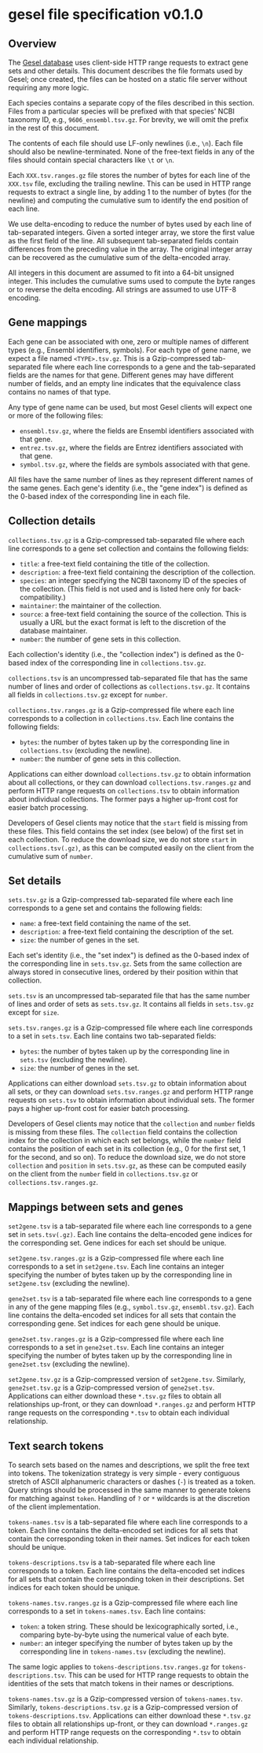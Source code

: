 # gesel file specification v0.1.0

## Overview

The [Gesel database](https://doi.org/10.21105/joss.05777) uses client-side HTTP range requests to extract gene sets and other details.
This document describes the file formats used by Gesel; once created, the files can be hosted on a static file server without requiring any more logic.

Each species contains a separate copy of the files described in this section.
Files from a particular species will be prefixed with that species' NCBI taxonomy ID, e.g., `9606_ensembl.tsv.gz`.
For brevity, we will omit the prefix in the rest of this document.

The contents of each file should use LF-only newlines (i.e., `\n`).
Each file should also be newline-terminated.
None of the free-text fields in any of the files should contain special characters like `\t` or `\n`.

Each `XXX.tsv.ranges.gz` file stores the number of bytes for each line of the `XXX.tsv` file, excluding the trailing newline.
This can be used in HTTP range requests to extract a single line,
by adding 1 to the number of bytes (for the newline) and computing the cumulative sum to identify the end position of each line.

We use delta-encoding to reduce the number of bytes used by each line of tab-separated integers.
Given a sorted integer array, we store the first value as the first field of the line.
All subsequent tab-separated fields contain differences from the preceding value in the array.
The original integer array can be recovered as the cumulative sum of the delta-encoded array.

All integers in this document are assumed to fit into a 64-bit unsigned integer.
This includes the cumulative sums used to compute the byte ranges or to reverse the delta encoding.
All strings are assumed to use UTF-8 encoding.

## Gene mappings

Each gene can be associated with one, zero or multiple names of different types (e.g., Ensembl identifiers, symbols). 
For each type of gene name, we expect a file named `<TYPE>.tsv.gz`.
This is a Gzip-compressed tab-separated file where each line corresponds to a gene and the tab-separated fields are the names for that gene.
Different genes may have different number of fields, and an empty line indicates that the equivalence class contains no names of that type.

Any type of gene name can be used, but most Gesel clients will expect one or more of the following files:

- `ensembl.tsv.gz`, where the fields are Ensembl identifiers associated with that gene.
- `entrez.tsv.gz`, where the fields are Entrez identifiers associated with that gene.
- `symbol.tsv.gz`, where the fields are symbols associated with that gene.

All files have the same number of lines as they represent different names of the same genes.
Each gene's identity (i.e., the "gene index") is defined as the 0-based index of the corresponding line in each file.

## Collection details

`collections.tsv.gz` is a Gzip-compressed tab-separated file where each line corresponds to a gene set collection and contains the following fields:

- `title`: a free-text field containing the title of the collection.
- `description`: a free-text field containing the description of the collection.
- `species`: an integer specifying the NCBI taxonomy ID of the species of the collection.
  (This field is not used and is listed here only for back-compatibility.)
- `maintainer`: the maintainer of the collection.
- `source`: a free-text field containing the source of the collection.
  This is usually a URL but the exact format is left to the discretion of the database maintainer.
- `number`: the number of gene sets in this collection.

Each collection's identity (i.e., the "collection index") is defined as the 0-based index of the corresponding line in `collections.tsv.gz`.

`collections.tsv` is an uncompressed tab-separated file that has the same number of lines and order of collections as `collections.tsv.gz`.
It contains all fields in `collections.tsv.gz` except for `number`.

`collections.tsv.ranges.gz` is a Gzip-compressed file where each line corresponds to a collection in `collections.tsv`.
Each line contains the following fields:

- `bytes`: the number of bytes taken up by the corresponding line in `collections.tsv` (excluding the newline).
- `number`: the number of gene sets in this collection.

Applications can either download `collections.tsv.gz` to obtain information about all collections,
or they can download `collections.tsv.ranges.gz` and perform HTTP range requests on `collections.tsv` to obtain information about individual collections.
The former pays a higher up-front cost for easier batch processing.

Developers of Gesel clients may notice that the `start` field is missing from these files. 
This field contains the set index (see below) of the first set in each collection.
To reduce the download size, we do not store `start` in `collections.tsv(.gz)`,
as this can be computed easily on the client from the cumulative sum of `number`.

## Set details

`sets.tsv.gz` is a Gzip-compressed tab-separated file where each line corresponds to a gene set and contains the following fields:

- `name`: a free-text field containing the name of the set.
- `description`: a free-text field containing the description of the set.
- `size`: the number of genes in the set.

Each set's identity (i.e., the "set index") is defined as the 0-based index of the corresponding line in `sets.tsv.gz`.
Sets from the same collection are always stored in consecutive lines, ordered by their position within that collection.

`sets.tsv` is an uncompressed tab-separated file that has the same number of lines and order of sets as `sets.tsv.gz`.
It contains all fields in `sets.tsv.gz` except for `size`.

`sets.tsv.ranges.gz` is a Gzip-compressed file where each line corresponds to a set in `sets.tsv`.
Each line contains two tab-separated fields:

- `bytes`: the number of bytes taken up by the corresponding line in `sets.tsv` (excluding the newline).
- `size`: the number of genes in the set.

Applications can either download `sets.tsv.gz` to obtain information about all sets,
or they can download `sets.tsv.ranges.gz` and perform HTTP range requests on `sets.tsv` to obtain information about individual sets.
The former pays a higher up-front cost for easier batch processing.

Developers of Gesel clients may notice that the `collection` and `number` fields is missing from these files. 
The `collection` field contains the collection index for the collection in which each set belongs,
while the `number` field contains the position of each set in its collection (e.g., 0 for the first set, 1 for the second, and so on).
To reduce the download size, we do not store `collection` and `position` in `sets.tsv.gz`,
as these can be computed easily on the client from the `number` field in `collections.tsv.gz` or `collections.tsv.ranges.gz`.

## Mappings between sets and genes

`set2gene.tsv` is a tab-separated file where each line corresponds to a gene set in `sets.tsv(.gz)`.
Each line contains the delta-encoded gene indices for the corresponding set.
Gene indices for each set should be unique.

`set2gene.tsv.ranges.gz` is a Gzip-compressed file where each line corresponds to a set in `set2gene.tsv`.
Each line contains an integer specifying the number of bytes taken up by the corresponding line in `set2gene.tsv` (excluding the newline).

`gene2set.tsv` is a tab-separated file where each line corresponds to a gene in any of the gene mapping files (e.g., `symbol.tsv.gz`, `ensembl.tsv.gz`).
Each line contains the delta-encoded set indices for all sets that contain the corresponding gene.
Set indices for each gene should be unique.

`gene2set.tsv.ranges.gz` is a Gzip-compressed file where each line corresponds to a set in `gene2set.tsv`.
Each line contains an integer specifying the number of bytes taken up by the corresponding line in `gene2set.tsv` (excluding the newline).

`set2gene.tsv.gz` is a Gzip-compressed version of `set2gene.tsv`.
Similarly, `gene2set.tsv.gz` is a Gzip-compressed version of `gene2set.tsv`.
Applications can either download these `*.tsv.gz` files to obtain all relationships up-front,
or they can download `*.ranges.gz` and perform HTTP range requests on the corresponding `*.tsv` to obtain each individual relationship.

## Text search tokens

To search sets based on the names and descriptions, we split the free text into tokens.
The tokenization strategy is very simple - every contiguous stretch of ASCII alphanumeric characters or dashes (`-`) is treated as a token.
Query strings should be processed in the same manner to generate tokens for matching against `token`.
Handling of `?` or `*` wildcards is at the discretion of the client implementation.

`tokens-names.tsv` is a tab-separated file where each line corresponds to a token.
Each line contains the delta-encoded set indices for all sets that contain the corresponding token in their names.
Set indices for each token should be unique.

`tokens-descriptions.tsv` is a tab-separated file where each line corresponds to a token.
Each line contains the delta-encoded set indices for all sets that contain the corresponding token in their descriptions.
Set indices for each token should be unique.

`tokens-names.tsv.ranges.gz` is a Gzip-compressed file where each line corresponds to a set in `tokens-names.tsv`.
Each line contains:

- `token`: a token string.
  These should be lexicographically sorted, i.e., comparing byte-by-byte using the numerical value of each byte.
- `number`: an integer specifying the number of bytes taken up by the corresponding line in `tokens-names.tsv` (excluding the newline).

The same logic applies to `tokens-descriptions.tsv.ranges.gz` for `tokens-descriptions.tsv`.
This can be used for HTTP range requests to obtain the identities of the sets that match tokens in their names or descriptions.

`tokens-names.tsv.gz` is a Gzip-compressed version of `tokens-names.tsv`.
Similarly, `tokens-descriptions.tsv.gz` is a Gzip-compressed version of `tokens-descriptions.tsv`.
Applications can either download these `*.tsv.gz` files to obtain all relationships up-front,
or they can download `*.ranges.gz` and perform HTTP range requests on the corresponding `*.tsv` to obtain each individual relationship.
